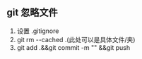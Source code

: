 ## git 忽略文件
1. 设置 .gitignore
2. git rm --cached .(此处可以是具体文件/夹)
3. git add .&&git commit -m "" &&git push